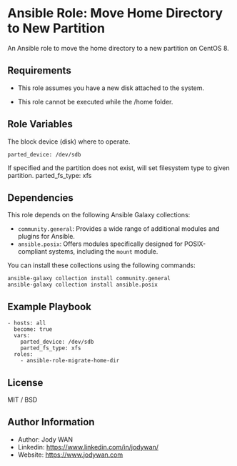 Ansible Role: Move Home Directory to New Partition
=========

An Ansible role to move the home directory to a new partition on CentOS 8.

Requirements
------------

- This role assumes you have a new disk attached to the system.

- This role cannot be executed while the /home folder.

Role Variables
--------------
The block device (disk) where to operate.

    parted_device: /dev/sdb

If specified and the partition does not exist, will set filesystem type to given partition.
    parted_fs_type: xfs

Dependencies
------------

This role depends on the following Ansible Galaxy collections:

- `community.general`: Provides a wide range of additional modules and plugins for Ansible.
- `ansible.posix`: Offers modules specifically designed for POSIX-compliant systems, including the `mount` module.

You can install these collections using the following commands:

```shell
ansible-galaxy collection install community.general
ansible-galaxy collection install ansible.posix
```

Example Playbook
----------------

    - hosts: all
      become: true
      vars:
        parted_device: /dev/sdb
        parted_fs_type: xfs
      roles:
        - ansible-role-migrate-home-dir

License
-------

MIT / BSD

Author Information
------------------

* Author: Jody WAN
* Linkedin: https://www.linkedin.com/in/jodywan/
* Website: https://www.jodywan.com
